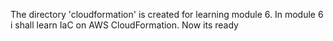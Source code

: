 The directory 'cloudformation' is created for learning module 6.
In module 6 i shall learn IaC on AWS CloudFormation.
Now its ready
